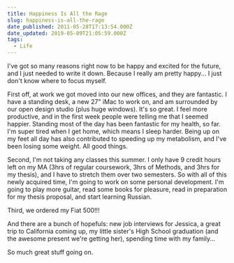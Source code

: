 ```yaml
---
title: Happiness Is All the Rage
slug: happiness-is-all-the-rage
date_published: 2011-05-28T17:13:54.000Z
date_updated: 2019-05-09T21:05:59.000Z
tags:
  - Life
---
```


I've got so many reasons right now to be happy and excited for the future, and I just needed to write it down. Because I really am pretty happy... I just don't know where to focus myself.

First off, at work we got moved into our new offices, and they are fantastic. I have a standing desk, a new 27" iMac to work on, and am surrounded by our open design studio (plus huge windows). It's so great. I feel more productive, and in the first week people were telling me that I seemed happier. Standing most of the day has been fantastic for my health, so far. I'm super tired when I get home, which means I sleep harder. Being up on my feet all day has also contributed to speeding up my metabolism, and I've been losing some weight. All good things.

Second, I'm not taking any classes this summer. I only have 9 credit hours left on my MA (3hrs of regular coursework, 3hrs of Methods, and 3hrs for my thesis), and I have to stretch them over two semesters. So with all of this newly acquired time, I'm going to work on some personal development. I'm going to play more guitar, read some books for pleasure, read in preparation for my thesis proposal, and start learning Russian.

Third, we ordered my Fiat 500!!!

And there are a bunch of hopefuls: new job interviews for Jessica, a great trip to California coming up, my little sister's High School graduation (and the awesome present we're getting her), spending time with my family...

So much great stuff going on.
